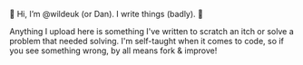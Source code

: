 👋 Hi, I’m @wildeuk (or Dan). I write things (badly). 👋

Anything I upload here is something I've written to scratch an itch or solve a problem that needed solving. 
I'm self-taught when it comes to code, so if you see something wrong, by all means fork & improve!

<!---
wildeuk/wildeuk is a ✨ special ✨ repository because its `README.md` (this file) appears on your GitHub profile.
You can click the Preview link to take a look at your changes.
--->
